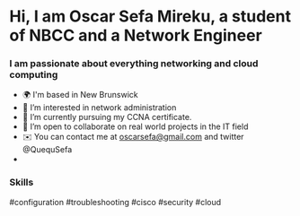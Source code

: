 # Hi, I am Oscar Sefa Mireku, a student of NBCC and a Network Engineer
### I am passionate about everything networking and cloud computing
- 🌍 I'm based in New Brunswick
- 👀 I’m interested in network administration
- 🧠  I’m currently pursuing my CCNA certificate.
- 💞️ I’m open to collaborate on real world projects in the IT field
- ✉️ You can contact me at oscarsefa@gmail.com and twitter @QuequSefa
- 

### Skills
#configuration #troubleshooting #cisco #security #cloud


<!---
SefaTheAnalyst/SefaTheAnalyst is a ✨ special ✨ repository because its `README.md` (this file) appears on your GitHub profile.
You can click the Preview link to take a look at your changes.
--->
